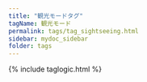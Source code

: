 ```yaml
---
title: "観光モードタグ"
tagName: 観光モード
permalink: tags/tag_sightseeing.html
sidebar: mydoc_sidebar
folder: tags
---
```

{% include taglogic.html %}

